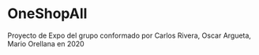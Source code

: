 # OneShopAll
Proyecto de Expo del grupo conformado por Carlos Rivera, Oscar Argueta, Mario Orellana en 2020
